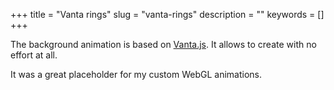 +++
title = "Vanta rings"
slug = "vanta-rings"
description = ""
keywords = []
+++

The background animation is based on [Vanta.js](https://www.vantajs.com/?effect=rings). It allows to create with no effort at all. 

It was a great placeholder for my custom WebGL animations.